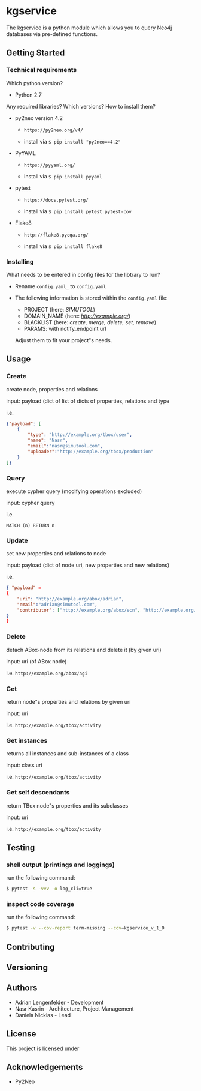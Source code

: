 # kgservice

The kgservice is a python module which allows you to query Neo4j databases via pre-defined functions.

## Getting Started

### Technical requirements
Which python version?

*  Python 2.7

Any required libraries? Which versions? How to install them?

*  py2neo version 4.2

   *  `https://py2neo.org/v4/`

   *  install via `$ pip install "py2neo==4.2"`

*  PyYAML

   *  `https://pyyaml.org/`

   *  install via `$ pip install pyyaml`

*  pytest

   *  `https://docs.pytest.org/`

   *  install via `$ pip install pytest pytest-cov`

*  Flake8

   *  `http://flake8.pycqa.org/`

   *  install via `$ pip install flake8`

### Installing
What needs to be entered in config files for the libtrary to run?

* Rename `config.yaml_` to `config.yaml`
*  The following information is stored within the `config.yaml` file:
   *  PROJECT (here: *SIMUTOOL*)
   *  DOMAIN_NAME (here: *http://example.org/*)
   *  BLACKLIST (here: *create, merge, delete, set, remove*)
   *  PARAMS: with notify_endpoint url

   Adjust them to fit your project"s needs.

## Usage

### Create
create node, properties and relations

input: payload (dict of list of dicts of properties, relations and type

i.e. 
```json
{"payload": [
    {
        "type": "http://example.org/tbox/user", 
        "name": "Nasr", 
        "email":"nasr@simutool.com", 
        "uploader":"http://example.org/tbox/production"
    }
]}
```
### Query
execute cypher query (modifying operations excluded)

input: cypher query

i.e. 
```cypher
MATCH (n) RETURN n
```
### Update
set new properties and relations to node

input: payload (dict of node uri, new properties and new relations)

i.e. 
```json
{ "payload" = 
{
    "uri": "http://example.org/abox/adrian", 
    "email":"adrian@simutool.com", 
    "contributor": ["http://example.org/abox/ecn", "http://example.org/abox/oven"]
}
}
```
### Delete
detach ABox-node from its relations and delete it (by given uri)

input: uri (of ABox node)

i.e. 
``
http://example.org/abox/agi
``
### Get
return node"s properties and relations by given uri

input: uri

i.e. 
``
http://example.org/tbox/activity
``
### Get instances
returns all instances and sub-instances of a class

input: class uri

i.e. 
``
http://example.org/tbox/activity
``
### Get self descendants
return TBox node"s properties and its subclasses

input: uri

i.e. 
``
http://example.org/tbox/activity
``

## Testing

### shell output (printings and loggings)
run the following command:

```bash
$ pytest -s -vvv -o log_cli=true
```

### inspect code coverage
run the following command:

```bash
$ pytest -v --cov-report term-missing --cov=kgservice_v_1_0
```

## Contributing

## Versioning

## Authors

* Adrian Lengenfelder - Development
* Nasr Kasrin - Architecture, Project Management
* Daniela Nicklas - Lead

## License

This project is licensed under

## Acknowledgements

* Py2Neo
